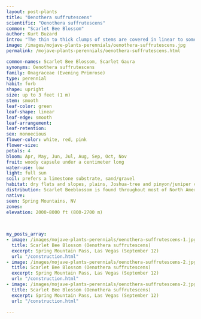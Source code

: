 ```yaml
---
layout: post-plants
title: "Oenothera suffrutescens"
scientific: "Oenothera suffrutescens"
common: "Scarlet Bee Blossom"
author: Kurt Buzard
intro: "The thin to thick clumps of stems are covered in linear to somewhat oval-shaped leaves one to seven centimeters long. Atop the stems are spike inflorescences of several flowers each. The flower has four long, stiff sepals which open and fall away from the flower to lie reflexed toward the stem. There are four spoon-shaped petals which are white to yellowish and may turn pink with age. Each flower has eight long stamens with large red, pink, or yellowish anthers arranged around a long stigma. The flowers are strongly scented."
image: /images/mojave-plants-perennials/oenothera-suffrutescens.jpg
permalink: /mojave-plants-perennials/oenothera-suffrutescens.html

common-names: Scarlet Bee Blossom, Scarlet Gaura
synonyms: Oenothera suffrutescens
family: Onagraceae (Evening Primrose)
type: perennial
habit: forb
shape: upright
size: up to 3 feet (1 m)
stem: smooth
leaf-color: green
leaf-shape: linear
leaf-edge: smooth
leaf-arrangement: 
leaf-retention: 
sex: monoecious
flower-color: white, red, pink
flower-size: 
petals: 4
bloom: Apr, May, Jun, Jul, Aug, Sep, Oct, Nov
fruit: woody capsule under a centimeter long
water-use: low
light: full sun
soil: prefers a limestone substrate, sand/gravel
habitat: dry flats and slopes, plains, Joshua-tree and pinyon/juniper communities
distribution: Scarlet Beeblossom is found throughout most of North America and it is also native to northern and central Mexico and perhaps beyond
native: 
seen: Spring Mountains, NV
zones: 
elevation: 2000-8000 ft (800-2700 m)
 
   

my_posts_array:
- image: /images/mojave-plants-perennials/oenothera-suffrutescens-1.jpg
  title: Scarlet Bee Blossom (Oenothera suffrutescens)
  excerpt: Spring Mountain Pass, Las Vegas (September 12)
  url: "/construction.html"
- image: /images/mojave-plants-perennials/oenothera-suffrutescens-2.jpg
  title: Scarlet Bee Blossom (Oenothera suffrutescens)
  excerpt: Spring Mountain Pass, Las Vegas (September 12)
  url: "/construction.html"
- image: /images/mojave-plants-perennials/oenothera-suffrutescens-2.jpg
  title: Scarlet Bee Blossom (Oenothera suffrutescens)
  excerpt: Spring Mountain Pass, Las Vegas (September 12)
  url: "/construction.html"
 
---
```

  
  
 <p></p>
  